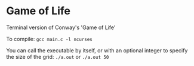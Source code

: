 # Game of Life

Terminal version of Conway's 'Game of Life'

To compile: `gcc main.c -l ncurses`

You can call the executable by itself, or with an optional integer to specify the size of the grid: `./a.out` or `./a.out 50`
